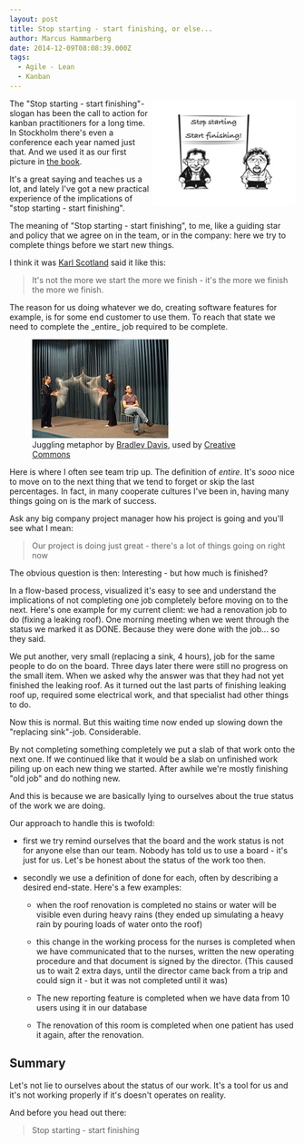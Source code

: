 ```yaml
---
layout: post
title: Stop starting - start finishing, or else...
author: Marcus Hammarberg
date: 2014-12-09T08:08:39.000Z
tags:
  - Agile - Lean
  - Kanban
---
```


<img src="/img/stopStarting.jpg" style="float:right" width="50%">The "Stop starting - start finishing"-slogan has been the call to action for kanban practitioners for a long time. In Stockholm there's even a conference each year named just that.
And we used it as our first picture in <a href="http://bit.ly/theKanbanBook">the book</a>.

It's a great saying and teaches us a lot, and lately I've got a new practical experience of the implications of "stop starting - start finishing".
<!-- excerpt-end -->
The meaning of "Stop starting - start finishing", to me, like a guiding star and policy that we agree on in the team, or in the company: here we try to complete things before we start new things.

I think it was <a href="https://twitter.com/kjscotland">Karl Scotland</a> said it like this:
<blockquote>It's not the more we start the more we finish - it's the more we finish the more we finish.</blockquote>
The reason for us doing whatever we do, creating software features for example, is for some end customer to use them. To reach that state we need to complete the _entire_ job required to be complete.

<figure style="float:left">
	<img src="/img/juggling.jpg" alt="Juggling">
	<figcaption>Juggling metaphor by <a href="https://www.flickr.com/photos/backpackphotography/">Bradley Davis</a>, used by <a href="https://creativecommons.org/licenses/by-nd/2.0/">Creative Commons</a></figcaption>
</figure>

Here is where I often see team trip up. The definition of _entire_. It's *sooo* nice to move on to the next thing that we tend to forget or skip the last percentages. In fact, in many cooperate cultures I've been in, having many things going on is the mark of success.

Ask any big company project manager how his project is going and you'll see what I mean:
<blockquote>Our project is doing just great - there's a lot of things going on right now</blockquote>
The obvious question is then: Interesting - but how much is finished?

In a flow-based process, visualized it's easy to see and understand the implications of not completing one job completely before moving on to the next. Here's one example for my current client: we had a renovation job to do (fixing a leaking roof).
One morning meeting when we went through the status we marked it as DONE. Because they were done with the job... so they said.

We put another, very small (replacing a sink, 4 hours), job for the same people to do on the board. Three days later there were still no progress on the small item. When we asked why the answer was that they had not yet finished the leaking roof. As it turned out the last parts of finishing leaking roof up, required some electrical work, and that specialist had other things to do.

Now this is normal. But this waiting time now ended up slowing down the "replacing sink"-job. Considerable.

By not completing something completely we put a slab of that work onto the next one. If we continued like that it would be a slab on unfinished work piling up on each new thing we started. After awhile we're mostly finishing "old job" and do nothing new.

And this is because we are basically lying to ourselves about the true status of the work we are doing.

Our approach to handle this is twofold:

* first we try remind ourselves that the board and the work status is not for anyone else than our team. Nobody has told us to use a board - it's just for us. Let's be honest about the status of the work too then.

* secondly we use a definition of done for each, often by describing a desired end-state. Here's a few examples:

	* when the roof renovation is completed no stains or water will be visible even during heavy rains (they ended up simulating a heavy rain by pouring loads of water onto the roof)

	* this change in the working process for the nurses is completed when we have communicated that to the nurses, written the new operating procedure and that document is signed by the director. (This caused us to wait 2 extra days, until the director came back from a trip and could sign it - but it was not completed until it was)

	* The new reporting feature is completed when we have data from 10 users using it in our database

	* The renovation of this room is completed when one patient has used it again, after the renovation.

## Summary
Let's not lie to ourselves about the status of our work. It's a tool for us and it's not working properly if it's doesn't operates on reality.

And before you head out there:
<blockquote>Stop starting - start finishing</blockquote>